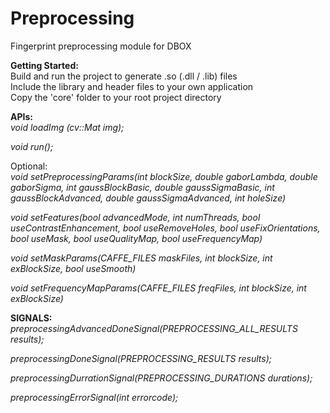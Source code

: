 # Preprocessing
Fingerprint preprocessing module for DBOX

**Getting Started:**  
Build and run the project to generate .so (.dll / .lib) files  
Include the library and header files to your own application  
Copy the 'core' folder to your root project directory  
  
  
**APIs:**  
*void loadImg (cv::Mat img);*  
  
*void run();*  
  
  
Optional:  
*void setPreprocessingParams(int blockSize, double gaborLambda, double gaborSigma, int gaussBlockBasic, double gaussSigmaBasic, int gaussBlockAdvanced, double gaussSigmaAdvanced, int holeSize)*  
  
*void setFeatures(bool advancedMode, int numThreads, bool useContrastEnhancement, bool useRemoveHoles, bool useFixOrientations, bool useMask, bool useQualityMap, bool useFrequencyMap)*  
  
*void setMaskParams(CAFFE_FILES maskFiles, int blockSize, int exBlockSize, bool useSmooth)*  
  
*void setFrequencyMapParams(CAFFE_FILES freqFiles, int blockSize, int exBlockSize)*  
  
  
**SIGNALS:**  
*preprocessingAdvancedDoneSignal(PREPROCESSING_ALL_RESULTS results);*  
  
*preprocessingDoneSignal(PREPROCESSING_RESULTS results);*  
  
*preprocessingDurrationSignal(PREPROCESSING_DURATIONS durations);*  
  
*preprocessingErrorSignal(int errorcode);*  
